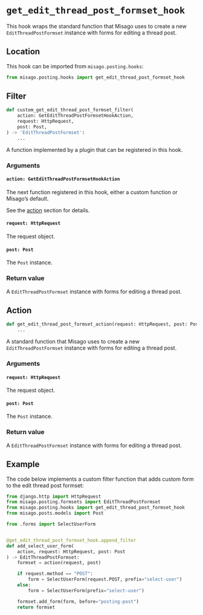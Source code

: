 # `get_edit_thread_post_formset_hook`

This hook wraps the standard function that Misago uses to create a new `EditThreadPostFormset` instance with forms for editing a thread post.


## Location

This hook can be imported from `misago.posting.hooks`:

```python
from misago.posting.hooks import get_edit_thread_post_formset_hook
```


## Filter

```python
def custom_get_edit_thread_post_formset_filter(
    action: GetEditThreadPostFormsetHookAction,
    request: HttpRequest,
    post: Post,
) -> 'EditThreadPostFormset':
    ...
```

A function implemented by a plugin that can be registered in this hook.


### Arguments

#### `action: GetEditThreadPostFormsetHookAction`

The next function registered in this hook, either a custom function or Misago’s default.

See the [action](#action) section for details.


#### `request: HttpRequest`

The request object.


#### `post: Post`

The `Post` instance.


### Return value

A `EditThreadPostFormset` instance with forms for editing a thread post.


## Action

```python
def get_edit_thread_post_formset_action(request: HttpRequest, post: Post) -> 'EditThreadPostFormset':
    ...
```

A standard function that Misago uses to create a new `EditThreadPostFormset` instance with forms for editing a thread post.


### Arguments

#### `request: HttpRequest`

The request object.


#### `post: Post`

The `Post` instance.


### Return value

A `EditThreadPostFormset` instance with forms for editing a thread post.


## Example

The code below implements a custom filter function that adds custom form to the edit thread post formset:

```python
from django.http import HttpRequest
from misago.posting.formsets import EditThreadPostFormset
from misago.posting.hooks import get_edit_thread_post_formset_hook
from misago.posts.models import Post

from .forms import SelectUserForm


@get_edit_thread_post_formset_hook.append_filter
def add_select_user_form(
    action, request: HttpRequest, post: Post
) -> EditThreadPostFormset:
    formset = action(request, post)

    if request.method == "POST":
        form = SelectUserForm(request.POST, prefix="select-user")
    else:
        form = SelectUserForm(prefix="select-user")

    formset.add_form(form, before="posting-post")
    return formset
```